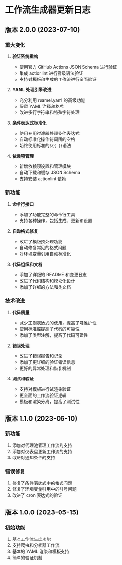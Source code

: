 # 工作流生成器更新日志

## 版本 2.0.0 (2023-07-10)

### 重大变化

1. **验证系统重构**

   - 使用官方 GitHub Actions JSON Schema 进行验证
   - 集成 actionlint 进行高级语法验证
   - 支持对模板和生成的工作流进行全面验证

2. **YAML 处理引擎改进**

   - 充分利用 ruamel.yaml 的高级功能
   - 保留 YAML 注释和格式
   - 改进多行字符串和特殊字符处理

3. **条件表达式标准化**

   - 使用专用过滤器处理条件表达式
   - 自动标准化操作符周围的空格
   - 始终使用标准的`${{ }}`语法

4. **依赖项管理**
   - 新增依赖项设置和管理模块
   - 自动下载和缓存 JSON Schema
   - 支持安装 actionlint 依赖

### 新功能

1. **命令行接口**

   - 添加了功能完整的命令行工具
   - 支持各种操作，包括生成、更新和设置

2. **自动格式修复**

   - 改进了模板预处理功能
   - 自动修复常见的格式问题
   - 对环境变量引用自动标准化

3. **代码组织和文档**
   - 添加了详细的 README 和变更日志
   - 改进了代码结构和模块化设计
   - 添加了详细的方法和类文档

### 技术改进

1. **代码质量**

   - 减少正则表达式的使用，提高了可维护性
   - 使用标准库提高了代码的可靠性
   - 添加了类型注解，提高了代码可读性

2. **错误处理**

   - 改进了错误报告和记录
   - 添加了更详细的验证错误信息
   - 更好的异常处理和恢复机制

3. **测试和验证**
   - 支持对模板进行试渲染验证
   - 更全面的工作流验证逻辑
   - 模板和渲染分离，提高了测试性

## 版本 1.1.0 (2023-06-10)

### 新功能

1. 添加对代理池管理工作流的支持
2. 添加对仪表盘更新工作流的支持
3. 改进对通知条件的支持

### 错误修复

1. 修复了条件表达式中的格式问题
2. 修复了环境变量引用中的引号问题
3. 改进了 cron 表达式的验证

## 版本 1.0.0 (2023-05-15)

### 初始功能

1. 基本工作流生成功能
2. 支持爬虫和分析器工作流
3. 基本的 YAML 渲染和模板支持
4. 简单的验证机制
